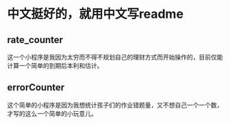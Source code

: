 # 中文挺好的，就用中文写readme

## rate_counter

这一个小程序是我因为太穷而不得不规划自己的理财方式而开始操作的，目前仅能计算一个简单的到期后本利和估计。


## errorCounter

这个简单的小程序是因为我想统计孩子们的作业错题量，又不想自己一个一个数，才写的这么一个简单的小玩意儿。


